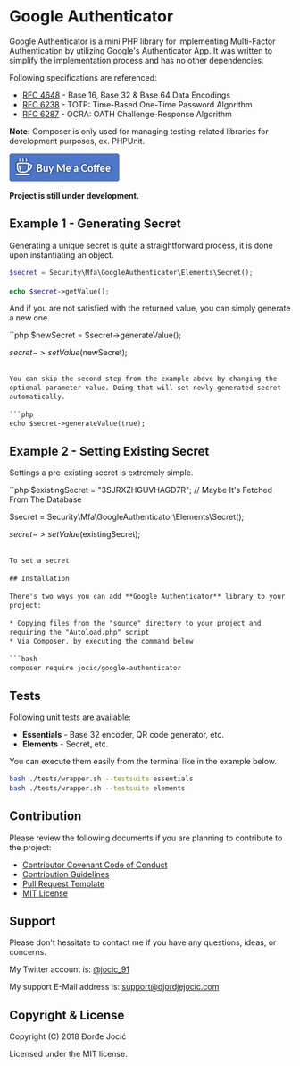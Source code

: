 # Google Authenticator

Google Authenticator is a mini PHP library for implementing Multi-Factor Authentication by utilizing Google's Authenticator App. It was written to simplify the implementation process and has no other dependencies.

Following specifications are referenced:

* [RFC 4648](documentation/rfc4648.txt) - Base 16, Base 32 & Base 64 Data Encodings
* [RFC 6238](documentation/rfc6238.txt) - TOTP: Time-Based One-Time Password Algorithm
* [RFC 6287](documentation/rfc6287.txt) - OCRA: OATH Challenge-Response Algorithm

**Note:** Composer is only used for managing testing-related libraries for development purposes, ex. PHPUnit.

[![Buy Me Coffee](images/buy-me-coffee.png)](https://www.paypal.me/DjordjeJocic)

**Project is still under development.**

## Example 1 - Generating Secret

Generating a unique secret is quite a straightforward process, it is done upon instantiating an object.

```php
$secret = Security\Mfa\GoogleAuthenticator\Elements\Secret();

echo $secret->getValue();
```

And if you are not satisfied with the returned value, you can simply generate a new one.

``php
$newSecret = $secret->generateValue();

$secret->setValue($newSecret);
```

You can skip the second step from the example above by changing the optional parameter value. Doing that will set newly generated secret automatically.

```php
echo $secret->generateValue(true);
```

## Example 2 - Setting Existing Secret

Settings a pre-existing secret is extremely simple.

``php
$existingSecret = "3SJRXZHGUVHAGD7R"; // Maybe It's Fetched From The Database

$secret = Security\Mfa\GoogleAuthenticator\Elements\Secret();

$secret->setValue($existingSecret);
```

To set a secret

## Installation

There's two ways you can add **Google Authenticator** library to your project:

* Copying files from the "source" directory to your project and requiring the "Autoload.php" script
* Via Composer, by executing the command below

```bash
composer require jocic/google-authenticator
```

## Tests

Following unit tests are available:

* **Essentials** - Base 32 encoder, QR code generator, etc.
* **Elements** - Secret, etc.

You can execute them easily from the terminal like in the example below.

```bash
bash ./tests/wrapper.sh --testsuite essentials
bash ./tests/wrapper.sh --testsuite elements
```

## Contribution

Please review the following documents if you are planning to contribute to the project:

* [Contributor Covenant Code of Conduct](CODE_OF_CONDUCT.md)
* [Contribution Guidelines](CONTRIBUTING.md)
* [Pull Request Template](PULL_REQUEST_TEMPLATE.md)
* [MIT License](LICENSE.md)

## Support

Please don't hessitate to contact me if you have any questions, ideas, or concerns.

My Twitter account is: [@jocic_91](https://www.twitter.com/jocic_91)

My support E-Mail address is: <support@djordjejocic.com>

## Copyright & License

Copyright (C) 2018 Đorđe Jocić

Licensed under the MIT license.
